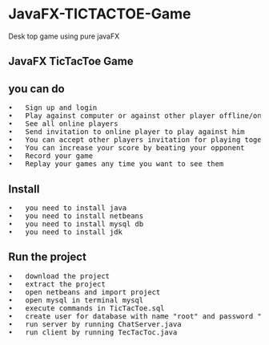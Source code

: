 # JavaFX-TICTACTOE-Game
Desk top game using pure javaFX
<h2>JavaFX TicTacToe Game</h2>
<h2>you can do</h2>
<pre>
•	Sign up and login
•	Play against computer or against other player offline/online
•	See all online players
•	Send invitation to online player to play against him
•	You can accept other players invitation for playing together
•	You can increase your score by beating your opponent
•	Record your game 
•	Replay your games any time you want to see them
</pre>

<h2>Install</h2>
<pre>
•	you need to install java
•	you need to install netbeans
•	you need to install mysql db
•	you need to install jdk
</pre>
<h2>Run the project</h2>
<pre>
•	download the project
•	extract the project
•	open netbeans and import project
•	open mysql in terminal mysql
•	execute commands in TicTacToe.sql
•	create user for database with name "root" and password "1234"
•	run server by running ChatServer.java
•	run client by running TecTacToc.java
</pre>
